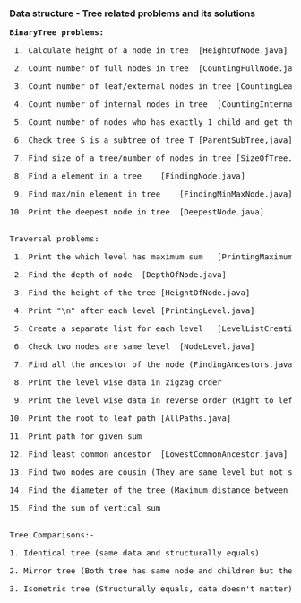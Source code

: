<h3>Data structure - Tree related problems and its solutions</h3>

<pre>
<b>BinaryTree problems:</b>

 1. Calculate height of a node in tree	[HeightOfNode.java]
 
 2. Count number of full nodes in tree	[CountingFullNode.java]
 
 3. Count number of leaf/external nodes in tree	[CountingLeafNode.java]
 
 4. Count number of internal nodes in tree	[CountingInternalNodes.java]
 
 5. Count number of nodes who has exactly 1 child and get those nodes	[CountNodeWithOneChild.java]
 
 6. Check tree S is a subtree of tree T	[ParentSubTree,java]
 
 7. Find size of a tree/number of nodes in tree	[SizeOfTree.java]
 
 8. Find a element in a tree	[FindingNode.java]
 
 9. Find max/min element in tree	[FindingMinMaxNode.java]
 
10. Print the deepest node in tree	[DeepestNode.java]


Traversal problems:

 1. Print the which level has maximum sum	[PrintingMaximumSumInLevel.java]
 
 2. Find the depth of node	[DepthOfNode.java]
 
 3. Find the height of the tree	[HeightOfNode.java]
 
 4. Print "\n" after each level	[PrintingLevel.java]
 
 5. Create a separate list for each level	[LevelListCreation.java]
 
 6. Check two nodes are same level	[NodeLevel.java]
 
 7. Find all the ancestor of the node (FindingAncestors.java)
 
 8. Print the level wise data in zigzag order
 
 9. Print the level wise data in reverse order (Right to left level traversal)
 
10. Print the root to leaf path	[AllPaths.java]

11. Print path for given sum

12. Find least common ancestor	[LowestCommonAncestor.java]

13. Find two nodes are cousin (They are same level but not same parent)

14. Find the diameter of the tree (Maximum distance between any two nodes)

15. Find the sum of vertical sum


Tree Comparisons:-

1. Identical tree (same data and structurally equals)

2. Mirror tree (Both tree has same node and children but the left exists on right side and right exists on left side)

3. Isometric tree (Structurally equals, data doesn't matter)

</pre>


